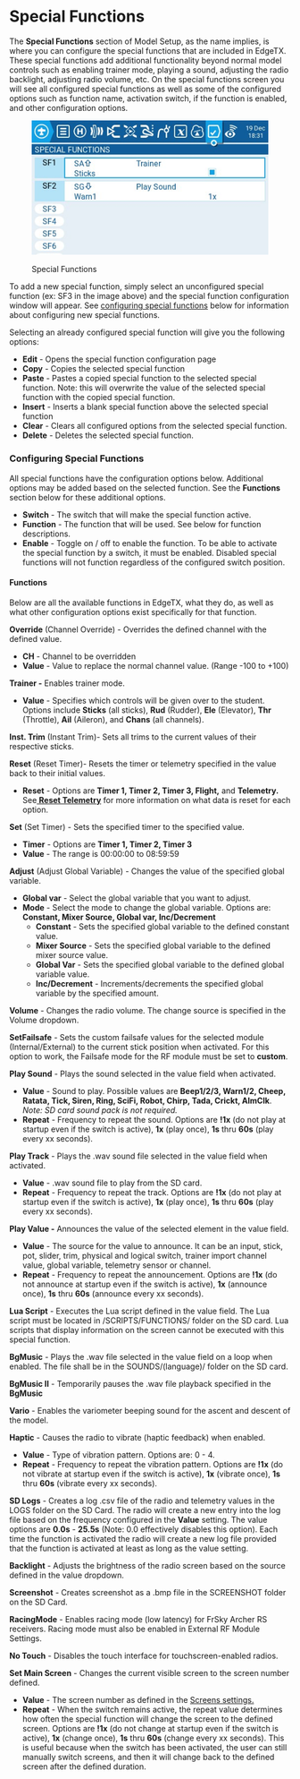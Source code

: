 # Special Functions

The **Special Functions** section of Model Setup, as the name implies, is where you can configure the special functions that are included in EdgeTX. These special functions add additional functionality beyond normal model controls such as enabling trainer mode, playing a sound, adjusting the radio backlight, adjusting radio volume, etc. On the special functions screen you will see all configured special functions as well as some of the configured options such as function name, activation switch, if the function is enabled, and other configuration options.

<figure><img src="../../../.gitbook/assets/specialfunctions.jpg" alt=""><figcaption><p>Special Functions</p></figcaption></figure>

To add a new special function, simply select an unconfigured special function (ex: SF3 in the image above) and the special function configuration window will appear. See [configuring special functions](special-functions.md#configuring-special-functions) below for information about configuring new special functions.

Selecting an already configured special function will give you the following options:

* **Edit** - Opens the special function configuration page
* **Copy** - Copies the selected special function
* **Paste** - Pastes a copied special function to the selected special function. Note: this will overwrite the value of the selected special function with the copied special function.
* **Insert** - Inserts a blank special function above the selected special function
* **Clear** - Clears all configured options from the selected special function.
* **Delete** - Deletes the selected special function.

### Configuring Special Functions

All special functions have the configuration options below. Additional options may be added based on the selected function. See the **Functions** section below for these additional options.

* **Switch** - The switch that will make the special function active.
* **Function** - The function that will be used. See below for function descriptions.
* **Enable** - Toggle on / off to enable the function. To be able to activate the special function by a switch, it must be enabled. Disabled special functions will not function regardless of the configured switch position.

#### Functions

Below are all the available functions in EdgeTX, what they do, as well as what other configuration options exist specifically for that function.

**Override** (Channel Override) - Overrides the defined channel with the defined value.

* **CH** - Channel to be overridden
* **Value** - Value to replace the normal channel value. (Range -100 to +100)

**Trainer -** Enables trainer mode.

* **Value** - Specifies which controls will be given over to the student. Options include **Sticks** (all sticks), **Rud** (Rudder), **Ele** (Elevator), **Thr** (Throttle), **Ail** (Aileron), and **Chans** (all channels).&#x20;

**Inst. Trim** (Instant Trim)- Sets all trims to the current values of their respective sticks.

**Reset** (Reset Timer)- Resets the timer or telemetry specified in the value back to their initial values.

* **Reset** - Options are **Timer 1, Timer 2, Timer 3, Flight,** and **Telemetry.** See[ **Reset Telemetry**](../reset-telemetry.md) for more information on what data is reset for each option.

**Set** (Set Timer) - Sets the specified timer to the specified value.

* **Timer** - Options are **Timer 1, Timer 2, Timer 3**
* **Value** - The range is 00:00:00 to 08:59:59&#x20;

**Adjust** (Adjust Global Variable) - Changes the value of the specified global variable.

* **Global var** - Select the global variable that you want to adjust.
* **Mode** - Select the mode to change the global variable. Options are: **Constant, Mixer Source, Global var, Inc/Decrement**
  * **Constant** - Sets the specified global variable to the defined constant value.
  * **Mixer Source** - Sets the specified global variable to the defined mixer source value.
  * **Global Var** - Sets the specified global variable to the defined global variable value.
  * **Inc/Decrement** - Increments/decrements the specified global variable by the specified amount.

**Volume** - Changes the radio volume. The change source is specified in the Volume dropdown.

**SetFailsafe** - Sets the custom failsafe values for the selected module (Internal/External) to the current stick position when activated. For this option to work, the Failsafe mode for the RF module must be set to **custom**.

**Play Sound** - Plays the sound selected in the value field when activated.

* **Value** - Sound to play. Possible values are **Beep1/2/3, Warn1/2, Cheep, Ratata, Tick, Siren, Ring, SciFi, Robot, Chirp, Tada, Crickt, AlmClk**. _Note: SD card sound pack is not required._
* **Repeat** - Frequency to repeat the sound. Options are **!1x** (do not play at startup even if the switch is active), **1x** (play once), **1s** thru **60s** (play every xx seconds).

**Play Track** - Plays the .wav sound file selected in the value field when activated.

* **Value** - .wav sound file to play from the SD card.
* **Repeat** - Frequency to repeat the track. Options are **!1x** (do not play at startup even if the switch is active),  **1x** (play once), **1s** thru **60s** (play every xx seconds).

**Play Value -** Announces the value of the selected element in the value field.

* **Value** - The source for the value to announce. It can be an input, stick, pot, slider, trim, physical and logical switch, trainer import channel value, global variable, telemetry sensor or channel.
* **Repeat** - Frequency to repeat the announcement. Options are **!1x** (do not announce at startup even if the switch is active), **1x** (announce once), **1s** thru **60s** (announce every xx seconds).

**Lua Script** - Executes the Lua script defined in the value field. The Lua script must be located in /SCRIPTS/FUNCTIONS/ folder on the SD card. Lua scripts that display information on the screen cannot be executed with this special function.

**BgMusic** - Plays the .wav file selected in the value field on a loop when enabled. The file shall be in the SOUNDS/(language)/ folder on the SD card.

**BgMusic II** - Temporarily pauses the .wav file playback specified in the **BgMusic**

**Vario** - Enables the variometer beeping sound for the ascent and descent of the model.

**Haptic** - Causes the radio to vibrate (haptic feedback) when enabled.

* **Value** - Type of vibration pattern. Options are: 0 - 4.
* **Repeat** - Frequency to repeat the vibration pattern. Options are **!1x** (do not vibrate at startup even if the switch is active), **1x** (vibrate once), **1s** thru **60s** (vibrate every xx seconds).

**SD Logs** - Creates a log .csv file of the radio and telemetry values in the LOGS folder on the SD Card. The radio will create a new entry into the log file based on the frequency configured in the **Value** setting.  The value options are **0.0s** - **25.5s** (Note: 0.0 effectively disables this option). Each time the function is activated the radio will create a new log file provided that the function is activated at least as long as the value setting.&#x20;

**Backlight** - Adjusts the brightness of the radio screen based on the source defined in the value dropdown.

**Screenshot** -  Creates screenshot as a .bmp file in the SCREENSHOT folder on the SD Card.

**RacingMode** - Enables racing mode (low latency) for FrSky Archer RS receivers. Racing mode must also be enabled in External RF Module Settings.

**No Touch** - Disables the touch interface for touchscreen-enabled radios.

**Set Main Screen** - Changes the current visible screen to the screen number defined.

* **Value** - The screen number as defined in the [Screens settings.](../screen-settings/)
* **Repeat** - When the switch remains active, the repeat value determines how often the special function will change the screen to the defined screen. Options are **!1x** (do not change at startup even if the switch is active), **1x** (change once), **1s** thru **60s** (change every xx seconds). This is useful because when the switch has been activated, the user can still manually switch screens, and then it will change back to the defined screen after the defined duration.
